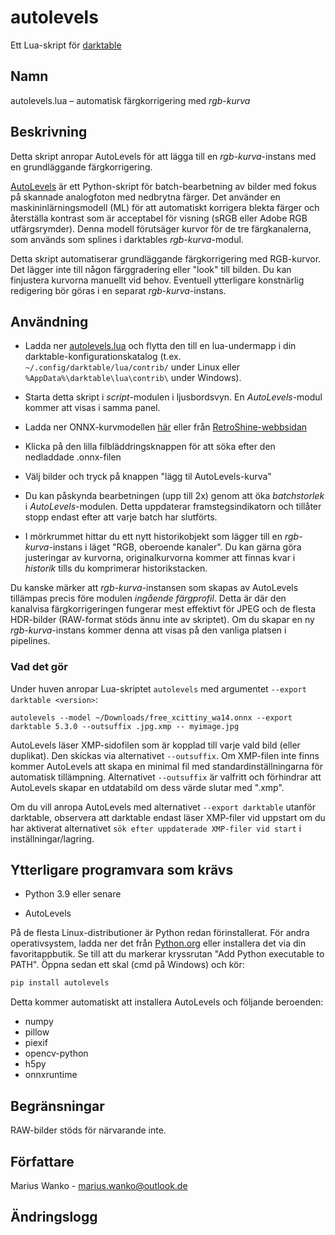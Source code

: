 # autolevels

Ett Lua-skript för [darktable](https://www.darktable.org)

## Namn

autolevels.lua – automatisk färgkorrigering med _rgb-kurva_

## Beskrivning

Detta skript anropar AutoLevels för att lägga till en _rgb-kurva_-instans med en grundläggande färgkorrigering.

[AutoLevels](https://github.com/yellowdolphin/autolevels) är ett Python-skript för batch-bearbetning av bilder med fokus på skannade analogfoton med nedbrytna färger. Det använder en maskininlärningsmodell (ML) för att automatiskt korrigera blekta färger och återställa kontrast som är acceptabel för visning (sRGB eller Adobe RGB utfärgsrymder). Denna modell förutsäger kurvor för de tre färgkanalerna, som används som splines i darktables _rgb-kurva_-modul.

Detta skript automatiserar grundläggande färgkorrigering med RGB-kurvor. Det lägger inte till någon färggradering eller "look" till bilden. Du kan finjustera kurvorna manuellt vid behov. Eventuell ytterligare konstnärlig redigering bör göras i en separat _rgb-kurva_-instans.

## Användning

* Ladda ner [autolevels.lua](https://raw.githubusercontent.com/yellowdolphin/darktable-autolevels-module/master/autolevels.lua) och flytta den till en lua-undermapp i din darktable-konfigurationskatalog (t.ex. `~/.config/darktable/lua/contrib/` under Linux eller `%AppData%\darktable\lua\contrib\` under Windows).

* Starta detta skript i _script_-modulen i ljusbordsvyn. En _AutoLevels_-modul kommer att visas i samma panel.

* Ladda ner ONNX-kurvmodellen [här](https://github.com/yellowdolphin/darktable-autolevels-module/releases/download/v1.0.0rc/free_xcittiny_wa14.onnx) eller från [RetroShine-webbsidan](https://retroshine.eu/download/free_xcittiny_wa14.onnx)

* Klicka på den lilla filbläddringsknappen för att söka efter den nedladdade .onnx-filen

* Välj bilder och tryck på knappen "lägg til AutoLevels-kurva"

* Du kan påskynda bearbetningen (upp till 2x) genom att öka *batchstorlek* i _AutoLevels_-modulen. Detta uppdaterar framstegsindikatorn och tillåter stopp endast efter att varje batch har slutförts.

* I mörkrummet hittar du ett nytt historikobjekt som lägger till en _rgb-kurva_-instans i läget "RGB, oberoende kanaler". Du kan gärna göra justeringar av kurvorna, originalkurvorna kommer att finnas kvar i _historik_ tills du komprimerar historikstacken.

Du kanske märker att _rgb-kurva_-instansen som skapas av AutoLevels tillämpas precis före modulen _ingående färgprofil_. Detta är där den kanalvisa färgkorrigeringen fungerar mest effektivt för JPEG och de flesta HDR-bilder (RAW-format stöds ännu inte av skriptet). Om du skapar en ny _rgb-kurva_-instans kommer denna att visas på den vanliga platsen i pipelines.

### Vad det gör

Under huven anropar Lua-skriptet `autolevels` med argumentet `--export darktable <version>`:

```
autolevels --model ~/Downloads/free_xcittiny_wa14.onnx --export darktable 5.3.0 --outsuffix .jpg.xmp -- myimage.jpg
```

AutoLevels läser XMP-sidofilen som är kopplad till varje vald bild (eller duplikat). Den skickas via alternativet `--outsuffix`. Om XMP-filen inte finns kommer AutoLevels att skapa en minimal fil med standardinställningarna för automatisk tillämpning. Alternativet `--outsuffix` är valfritt och förhindrar att AutoLevels skapar en utdatabild om dess värde slutar med ".xmp".

Om du vill anropa AutoLevels med alternativet `--export darktable` utanför darktable, observera att darktable endast läser XMP-filer vid uppstart om du har aktiverat alternativet `sök efter uppdaterade XMP-filer vid start` i inställningar/lagring.

## Ytterligare programvara som krävs

- Python 3.9 eller senare

- AutoLevels

På de flesta Linux-distributioner är Python redan förinstallerat. För andra operativsystem, ladda ner det från [Python.org](https://www.python.org/downloads/) eller installera det via din favoritappbutik. Se till att du markerar kryssrutan "Add Python executable to PATH". Öppna sedan ett skal (cmd på Windows) och kör:

```bash
pip install autolevels
```

Detta kommer automatiskt att installera AutoLevels och följande beroenden:

- numpy
- pillow
- piexif
- opencv-python
- h5py
- onnxruntime

## Begränsningar

RAW-bilder stöds för närvarande inte.

## Författare

Marius Wanko - marius.wanko@outlook.de

## Ändringslogg